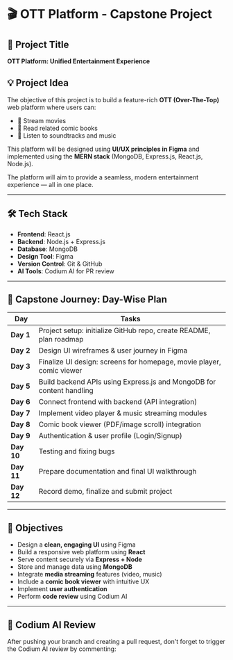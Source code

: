 # 🎬 OTT Platform - Capstone Project

## 📌 Project Title
**OTT Platform: Unified Entertainment Experience**

## 💡 Project Idea

The objective of this project is to build a feature-rich **OTT (Over-The-Top)** web platform where users can:

- 🎥 Stream movies
- 📖 Read related comic books
- 🎵 Listen to soundtracks and music

This platform will be designed using **UI/UX principles in Figma** and implemented using the **MERN stack** (MongoDB, Express.js, React.js, Node.js).

The platform will aim to provide a seamless, modern entertainment experience — all in one place.

---

## 🛠️ Tech Stack

- **Frontend**: React.js  
- **Backend**: Node.js + Express.js  
- **Database**: MongoDB  
- **Design Tool**: Figma  
- **Version Control**: Git & GitHub  
- **AI Tools**: Codium AI for PR review  

---

## 📅 Capstone Journey: Day-Wise Plan

| Day | Tasks |
|-----|-------|
| **Day 1** | Project setup: initialize GitHub repo, create README, plan roadmap |
| **Day 2** | Design UI wireframes & user journey in Figma |
| **Day 3** | Finalize UI design: screens for homepage, movie player, comic viewer |
| **Day 5** | Build backend APIs using Express.js and MongoDB for content handling |
| **Day 6** | Connect frontend with backend (API integration) |
| **Day 7** | Implement video player & music streaming modules |
| **Day 8** | Comic book viewer (PDF/image scroll) integration |
| **Day 9** | Authentication & user profile (Login/Signup) |
| **Day 10** | Testing and fixing bugs |
| **Day 11** | Prepare documentation and final UI walkthrough |
| **Day 12** | Record demo, finalize and submit project |

---

## 🧠 Objectives

- Design a **clean, engaging UI** using Figma
- Build a responsive web platform using **React**
- Serve content securely via **Express + Node**
- Store and manage data using **MongoDB**
- Integrate **media streaming** features (video, music)
- Include a **comic book viewer** with intuitive UX
- Implement **user authentication**
- Perform **code review** using Codium AI

---

## 🤖 Codium AI Review

After pushing your branch and creating a pull request, don't forget to trigger the Codium AI review by commenting:

